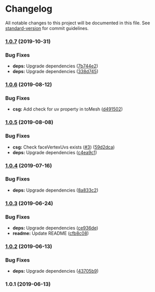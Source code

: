# Changelog

All notable changes to this project will be documented in this file. See [standard-version](https://github.com/conventional-changelog/standard-version) for commit guidelines.

### [1.0.7](https://github.com/Hi-Level/three-csg/compare/v1.0.6...v1.0.7) (2019-10-31)


### Bug Fixes

* **deps:** Upgrade dependencies ([7b744e2](https://github.com/Hi-Level/three-csg/commit/7b744e2))
* **deps:** Upgrade dependencies ([338d745](https://github.com/Hi-Level/three-csg/commit/338d745))

### [1.0.6](https://github.com/Hi-Level/three-csg/compare/v1.0.5...v1.0.6) (2019-08-12)


### Bug Fixes

* **csg:** Add check for uv property in toMesh ([d491502](https://github.com/Hi-Level/three-csg/commit/d491502))

### [1.0.5](https://github.com/Hi-Level/three-csg/compare/v1.0.4...v1.0.5) (2019-08-08)


### Bug Fixes

* **csg:** Check faceVertexUvs exists ([#3](https://github.com/Hi-Level/three-csg/issues/3)) ([59d2dca](https://github.com/Hi-Level/three-csg/commit/59d2dca))
* **deps:** Upgrade dependencies ([c4ea9c1](https://github.com/Hi-Level/three-csg/commit/c4ea9c1))

### [1.0.4](https://github.com/Hi-Level/three-csg/compare/v1.0.3...v1.0.4) (2019-07-16)


### Bug Fixes

* **deps:** Upgrade dependencies ([8a833c2](https://github.com/Hi-Level/three-csg/commit/8a833c2))



### [1.0.3](https://github.com/Hi-Level/three-csg/compare/v1.0.2...v1.0.3) (2019-06-24)


### Bug Fixes

* **deps:** Upgrade dependencies ([ce936de](https://github.com/Hi-Level/three-csg/commit/ce936de))
* **readme:** Update README ([cfb8c08](https://github.com/Hi-Level/three-csg/commit/cfb8c08))



### [1.0.2](https://github.com/Hi-Level/three-csg/compare/v1.0.1...v1.0.2) (2019-06-13)


### Bug Fixes

* **deps:** Upgrade dependencies ([43705b9](https://github.com/Hi-Level/three-csg/commit/43705b9))



### 1.0.1 (2019-06-13)
